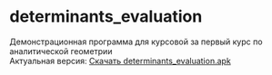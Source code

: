 # determinants_evaluation
Демонстрационная программа для курсовой за первый курс по аналитической геометрии <br/>
Актуальная версия: [Скачать determinants_evaluation.apk](https://github.com/rbgeorgy/AngemCoursework/raw/main/build/app/outputs/flutter-apk/app-release.apk)
